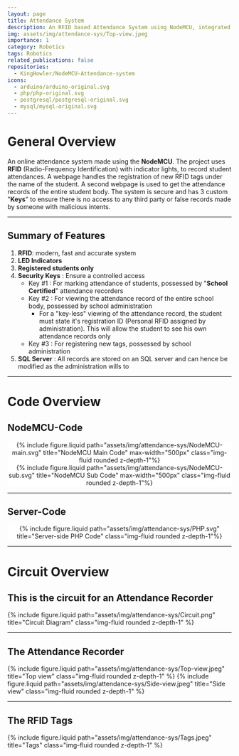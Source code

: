 ```yaml
---
layout: page
title: Attendance System
description: An RFID based Attendance System using NodeMCU, integrated with an SQL server.
img: assets/img/attendance-sys/Top-view.jpeg
importance: 1
category: Robotics
tags: Robotics
related_publications: false
repositories:
  - KingHowler/NodeMCU-Attendance-system
icons:
  - arduino/arduino-original.svg
  - php/php-original.svg
  - postgresql/postgresql-original.svg
  - mysql/mysql-original.svg
---
```


# General Overview

An online attendance system made using the **NodeMCU**. The project uses **RFID** (Radio-Frequency Identification) with indicator lights, to record student attendances. A webpage handles the registration of new RFID tags under the name of the student. A second webpage is used to get the attendance records of the entire student body. The system is secure and has 3 custom "**Keys**" to ensure there is no access to any third party or false records made by someone with malicious intents.

---

## Summary of Features

1. **RFID**: modern, fast and accurate system
2. **LED Indicators**
3. **Registered students only**
4. **Security Keys** : Ensure a controlled access
   - Key #1 : For marking attendance of students, possessed by "**School Certified**" attendance recorders
   - Key #2 : For viewing the attendance record of the entire school body, possessed by school administration
     - For a "key-less" viewing of the attendance record, the student must state it's registration ID (Personal RFID assigned by administration). This will allow the student to see his own attendance records only
   - Key #3 : For registering new tags, possessed by school administration
5. **SQL Server** : All records are stored on an SQL server and can hence be modified as the administration wills to

---

# Code Overview

## NodeMCU-Code

<div align="center" style="background-color : #FFFFFF">
  {% include figure.liquid path="assets/img/attendance-sys/NodeMCU-main.svg" title="NodeMCU Main Code" max-width="500px" class="img-fluid rounded z-depth-1"%}
</div>
<div align="center" style="background-color : #FFFFFF">
  {% include figure.liquid path="assets/img/attendance-sys/NodeMCU-sub.svg" title="NodeMCU Sub Code" max-width="500px" class="img-fluid rounded z-depth-1"%}
</div>

---

## Server-Code

<div align="center" style="background-color : #FFFFFF">
  {% include figure.liquid path="assets/img/attendance-sys/PHP.svg" title="Server-side PHP Code" class="img-fluid rounded z-depth-1"%}
</div>

---

# Circuit Overview

## This is the circuit for an Attendance Recorder

{% include figure.liquid path="assets/img/attendance-sys/Circuit.png" title="Circuit Diagram" class="img-fluid rounded z-depth-1" %}

---

## The Attendance Recorder

{% include figure.liquid path="assets/img/attendance-sys/Top-view.jpeg" title="Top view" class="img-fluid rounded z-depth-1" %}
{% include figure.liquid path="assets/img/attendance-sys/Side-view.jpeg" title="Side view" class="img-fluid rounded z-depth-1" %}

---

## The RFID Tags

{% include figure.liquid path="assets/img/attendance-sys/Tags.jpeg" title="Tags" class="img-fluid rounded z-depth-1" %}
